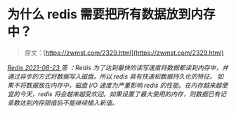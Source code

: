 <!--yml
category: 未分类
date: 0001-01-01 00:00:00
--->

# 为什么 redis 需要把所有数据放到内存中？

> 原文：[https://zwmst.com/2329.html](https://zwmst.com/2329.html)

   [ *Redis* ](https://zwmst.com/redis)*[ <time datetime="2021-08-23T09:48:30+08:00"> 2021-08-23 </time> ](https://zwmst.com/2329.html)  答 ：Redis 为了达到最快的读写速度将数据都读到内存中，并通过异步的方式将数据写入磁盘。所以 redis 具有快速和数据持久化的特征。
如果不将数据放在内存中，磁盘 I/O 速度为严重影响 redis 的性能。在内存越来越便宜的今天，redis 将会越来越受欢迎。如果设置了最大使用的内存，则数据已有记录数达到内存限值后不能继续插入新值。*